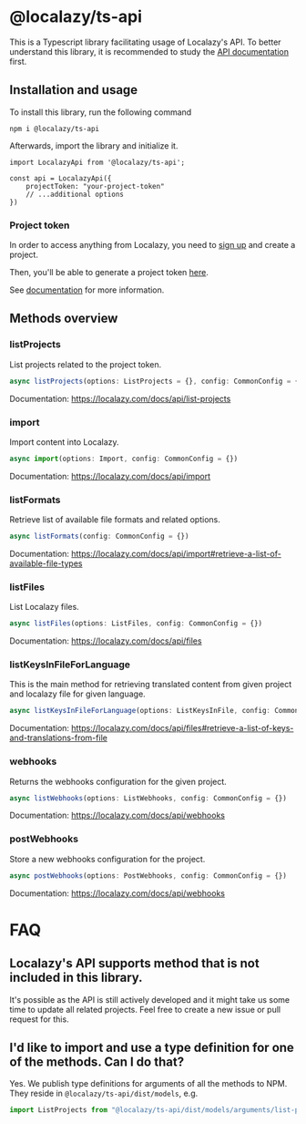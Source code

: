 # @localazy/ts-api

This is a Typescript library facilitating usage of Localazy's API. To better understand this library, it is recommended to study the [API documentation](https://localazy.com/docs/api/introduction) first.

## Installation and usage

To install this library, run the following command

```
npm i @localazy/ts-api
```

Afterwards, import the library and initialize it.

```
import LocalazyApi from '@localazy/ts-api';

const api = LocalazyApi({
    projectToken: "your-project-token"
    // ...additional options
})
```

### Project token

In order to access anything from Localazy, you need to [sign up](https://localazy.com/register) and create a project.

Then, you'll be able to generate a project token [here](https://localazy.com/developer/tokens).

See [documentation](https://localazy.com/docs/api/authentication) for more information.

## Methods overview

### listProjects

List projects related to the project token.

```ts
async listProjects(options: ListProjects = {}, config: CommonConfig = {})
```

Documentation: https://localazy.com/docs/api/list-projects

### import

Import content into Localazy.

```ts
async import(options: Import, config: CommonConfig = {})
```

Documentation: https://localazy.com/docs/api/import

### listFormats

Retrieve list of available file formats and related options.

```ts
async listFormats(config: CommonConfig = {})
```

Documentation: https://localazy.com/docs/api/import#retrieve-a-list-of-available-file-types

### listFiles

List Localazy files.

```ts
async listFiles(options: ListFiles, config: CommonConfig = {})
```

Documentation: https://localazy.com/docs/api/files

### listKeysInFileForLanguage

This is the main method for retrieving translated content from given project and localazy file for given language.

```ts
async listKeysInFileForLanguage(options: ListKeysInFile, config: CommonConfig = {})
```

Documentation: https://localazy.com/docs/api/files#retrieve-a-list-of-keys-and-translations-from-file

### webhooks

Returns the webhooks configuration for the given project.

```ts
async listWebhooks(options: ListWebhooks, config: CommonConfig = {})
```

Documentation: https://localazy.com/docs/api/webhooks

### postWebhooks

Store a new webhooks configuration for the project.

```ts
async postWebhooks(options: PostWebhooks, config: CommonConfig = {})
```

Documentation: https://localazy.com/docs/api/webhooks

# FAQ

## Localazy's API supports method that is not included in this library.

It's possible as the API is still actively developed and it might take us some time to update all related projects. Feel free to create a new issue or pull request for this.

## I'd like to import and use a type definition for one of the methods. Can I do that?

Yes. We publish type definitions for arguments of all the methods to NPM. They reside in `@localazy/ts-api/dist/models`, e.g.

```ts
import ListProjects from "@localazy/ts-api/dist/models/arguments/list-projects";
```
